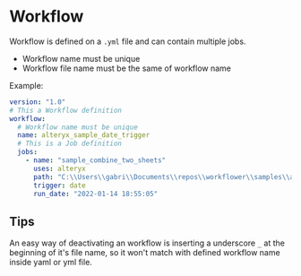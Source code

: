 # Workflow

Workflow is defined on a `.yml` file and can contain multiple jobs.

- Workflow name must be unique
- Workflow file name must be the same of workflow name

Example:

```yml
version: "1.0"
# This a Workflow definition
workflow:
  # Workflow name must be unique
  name: alteryx_sample_date_trigger
  # This is a Job definition
  jobs:
    - name: "sample_combine_two_sheets"
      uses: alteryx
      path: "C:\\Users\\gabri\\Documents\\repos\\workflower\\samples\\alteryx\\sample_combine_two_sheets.yxmd"
      trigger: date
      run_date: "2022-01-14 18:55:05"
```

## Tips

An easy way of deactivating an workflow is inserting a underscore `_` at the beginning of it's file name, so it won't match with defined workflow name inside yaml or yml file.
